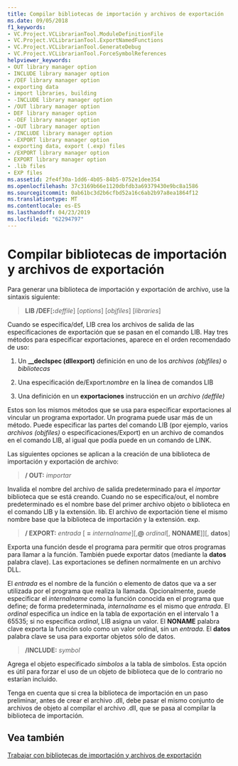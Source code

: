 ```yaml
---
title: Compilar bibliotecas de importación y archivos de exportación
ms.date: 09/05/2018
f1_keywords:
- VC.Project.VCLibrarianTool.ModuleDefinitionFile
- VC.Project.VCLibrarianTool.ExportNamedFunctions
- VC.Project.VCLibrarianTool.GenerateDebug
- VC.Project.VCLibrarianTool.ForceSymbolReferences
helpviewer_keywords:
- OUT library manager option
- INCLUDE library manager option
- /DEF library manager option
- exporting data
- import libraries, building
- -INCLUDE library manager option
- /OUT library manager option
- DEF library manager option
- -DEF library manager option
- -OUT library manager option
- /INCLUDE library manager option
- -EXPORT library manager option
- exporting data, export (.exp) files
- /EXPORT library manager option
- EXPORT library manager option
- .lib files
- EXP files
ms.assetid: 2fe4f30a-1dd6-4b05-84b5-0752e1dee354
ms.openlocfilehash: 37c3169b66e1120dbfdb3a69379430e9bc8a1586
ms.sourcegitcommit: 0ab61bc3d2b6cfbd52a16c6ab2b97a8ea1864f12
ms.translationtype: MT
ms.contentlocale: es-ES
ms.lasthandoff: 04/23/2019
ms.locfileid: "62294797"
---
```

# <a name="building-an-import-library-and-export-file"></a>Compilar bibliotecas de importación y archivos de exportación

Para generar una biblioteca de importación y exportación de archivo, use la sintaxis siguiente:

> **LIB /DEF**[**:**<em>deffile</em>] [*options*] [*objfiles*] [*libraries*]

Cuando se especifica/def, LIB crea los archivos de salida de las especificaciones de exportación que se pasan en el comando LIB. Hay tres métodos para especificar exportaciones, aparece en el orden recomendado de uso:

1. Un **__declspec (dllexport)** definición en uno de los *archivos (objfiles)* o *bibliotecas*

1. Una especificación de/Export:*nombre* en la línea de comandos LIB

1. Una definición en un **exportaciones** instrucción en un *archivo (deffile)*

Estos son los mismos métodos que se usa para especificar exportaciones al vincular un programa exportador. Un programa puede usar más de un método. Puede especificar las partes del comando LIB (por ejemplo, varios *archivos (objfiles)* o especificaciones/Export) en un archivo de comandos en el comando LIB, al igual que podía puede en un comando de LINK.

Las siguientes opciones se aplican a la creación de una biblioteca de importación y exportación de archivo:

> **/ OUT:** *importar*

Invalida el nombre del archivo de salida predeterminado para el *importar* biblioteca que se está creando. Cuando no se especifica/out, el nombre predeterminado es el nombre base del primer archivo objeto o biblioteca en el comando LIB y la extensión. lib. El archivo de exportación tiene el mismo nombre base que la biblioteca de importación y la extensión. exp.

> **/ EXPORT:** *entrada* \[ **=** *internalname*]\[,**\@** <em>ordinal</em>\[, **NONAME**]]\[, **datos**]

Exporta una función desde el programa para permitir que otros programas para llamar a la función. También puede exportar datos (mediante la **datos** palabra clave). Las exportaciones se definen normalmente en un archivo DLL.

El *entrada* es el nombre de la función o elemento de datos que va a ser utilizada por el programa que realiza la llamada. Opcionalmente, puede especificar el *internalname* como la función conocida en el programa que define; de forma predeterminada, *internalname* es el mismo que *entrada*. El *ordinal* especifica un índice en la tabla de exportación en el intervalo 1 a 65535; si no especifica *ordinal*, LIB asigna un valor. El **NONAME** palabra clave exporta la función solo como un valor ordinal, sin un *entrada*. El **datos** palabra clave se usa para exportar objetos sólo de datos.

> **/INCLUDE:** *symbol*

Agrega el objeto especificado *símbolos* a la tabla de símbolos. Esta opción es útil para forzar el uso de un objeto de biblioteca que de lo contrario no estarían incluido.

Tenga en cuenta que si crea la biblioteca de importación en un paso preliminar, antes de crear el archivo .dll, debe pasar el mismo conjunto de archivos de objeto al compilar el archivo .dll, que se pasa al compilar la biblioteca de importación.

## <a name="see-also"></a>Vea también

[Trabajar con bibliotecas de importación y archivos de exportación](working-with-import-libraries-and-export-files.md)

